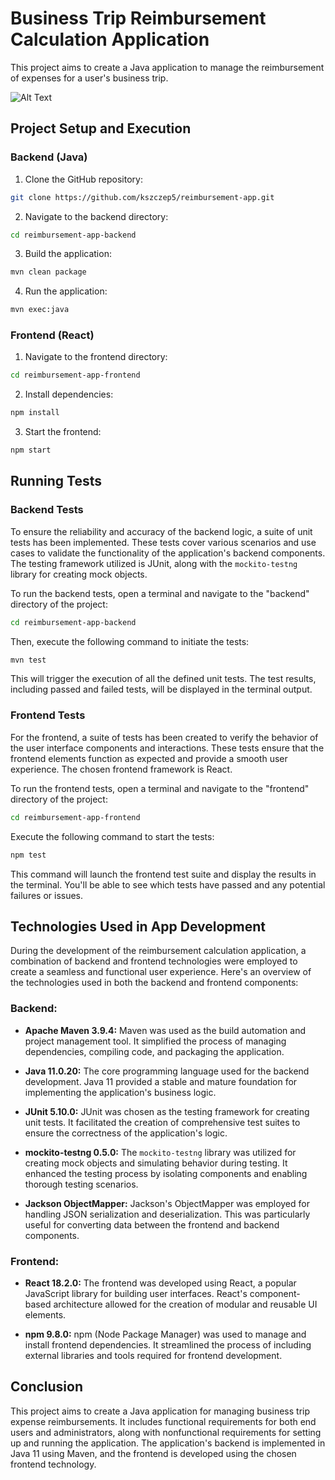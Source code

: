 # Business Trip Reimbursement Calculation Application

This project aims to create a Java application to manage the reimbursement of expenses for a user's business trip.

![Alt Text](https://raw.githubusercontent.com/kszczep5/reimbursement-app/main/preview.png?raw=true)

## Project Setup and Execution

### Backend (Java)

1. Clone the GitHub repository: 
```sh
git clone https://github.com/kszczep5/reimbursement-app.git
```
2. Navigate to the backend directory:
```sh
cd reimbursement-app-backend
```
3. Build the application:
```sh
mvn clean package
```
4. Run the application: 
```sh
mvn exec:java
```

### Frontend (React)

1. Navigate to the frontend directory: 
```sh
cd reimbursement-app-frontend
```
2. Install dependencies:
```sh
npm install
```
3. Start the frontend: 
```sh
npm start
```

## Running Tests

### Backend Tests

To ensure the reliability and accuracy of the backend logic, a suite of unit tests has been implemented. These tests cover various scenarios and use cases to validate the functionality of the application's backend components. The testing framework utilized is JUnit, along with the `mockito-testng` library for creating mock objects.

To run the backend tests, open a terminal and navigate to the "backend" directory of the project:

```sh
cd reimbursement-app-backend
```

Then, execute the following command to initiate the tests:

```sh
mvn test
```

This will trigger the execution of all the defined unit tests. The test results, including passed and failed tests, will be displayed in the terminal output.

### Frontend Tests

For the frontend, a suite of tests has been created to verify the behavior of the user interface components and interactions. These tests ensure that the frontend elements function as expected and provide a smooth user experience. The chosen frontend framework is React.

To run the frontend tests, open a terminal and navigate to the "frontend" directory of the project:

```sh
cd reimbursement-app-frontend
```

Execute the following command to start the tests:

```sh
npm test
```

This command will launch the frontend test suite and display the results in the terminal. You'll be able to see which tests have passed and any potential failures or issues.


## Technologies Used in App Development

During the development of the reimbursement calculation application, a combination of backend and frontend technologies were employed to create a seamless and functional user experience. Here's an overview of the technologies used in both the backend and frontend components:

### Backend:

- **Apache Maven 3.9.4:** Maven was used as the build automation and project management tool. It simplified the process of managing dependencies, compiling code, and packaging the application.

- **Java 11.0.20:** The core programming language used for the backend development. Java 11 provided a stable and mature foundation for implementing the application's business logic.

- **JUnit 5.10.0:** JUnit was chosen as the testing framework for creating unit tests. It facilitated the creation of comprehensive test suites to ensure the correctness of the application's logic.

- **mockito-testng 0.5.0:** The `mockito-testng` library was utilized for creating mock objects and simulating behavior during testing. It enhanced the testing process by isolating components and enabling thorough testing scenarios.

- **Jackson ObjectMapper:** Jackson's ObjectMapper was employed for handling JSON serialization and deserialization. This was particularly useful for converting data between the frontend and backend components.

### Frontend:

- **React 18.2.0:** The frontend was developed using React, a popular JavaScript library for building user interfaces. React's component-based architecture allowed for the creation of modular and reusable UI elements.

- **npm 9.8.0:** npm (Node Package Manager) was used to manage and install frontend dependencies. It streamlined the process of including external libraries and tools required for frontend development.

## Conclusion

This project aims to create a Java application for managing business trip expense reimbursements. It includes functional requirements for both end users and administrators, along with nonfunctional requirements for setting up and running the application. The application's backend is implemented in Java 11 using Maven, and the frontend is developed using the chosen frontend technology.
